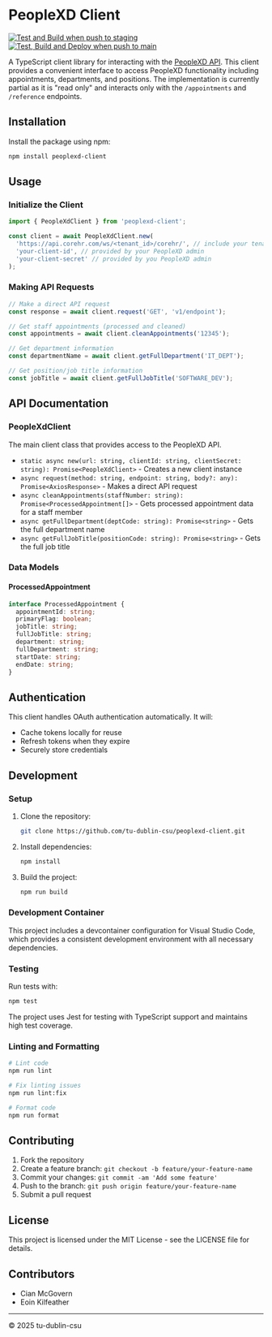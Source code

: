 # PeopleXD Client

[![Test and Build when push to staging](https://github.com/tu-dublin-csu/peoplexd-client/actions/workflows/push-staging.yml/badge.svg)](https://github.com/tu-dublin-csu/peoplexd-client/actions/workflows/push-staging.yml)
[![Test, Build and Deploy when push to main](https://github.com/tu-dublin-csu/peoplexd-client/actions/workflows/push-main.yml/badge.svg)](https://github.com/tu-dublin-csu/peoplexd-client/actions/workflows/push-main.yml)

A TypeScript client library for interacting with the [PeopleXD API](https://documenter.getpostman.com/view/3101638/TzeTHUJE/). This client provides a convenient interface to access PeopleXD functionality including appointments, departments, and positions. The implementation is currently partial as it is "read only" and interacts only with the `/appointments` and `/reference` endpoints.

## Installation

Install the package using npm:

```bash
npm install peoplexd-client
```

## Usage

### Initialize the Client

```typescript
import { PeopleXdClient } from 'peoplexd-client';

const client = await PeopleXdClient.new(
  'https://api.corehr.com/ws/<tenant_id>/corehr/', // include your tenant id
  'your-client-id', // provided by your PeopleXD admin
  'your-client-secret' // provided by you PeopleXD admin
);
```

### Making API Requests

```typescript
// Make a direct API request
const response = await client.request('GET', 'v1/endpoint');

// Get staff appointments (processed and cleaned)
const appointments = await client.cleanAppointments('12345');

// Get department information
const departmentName = await client.getFullDepartment('IT_DEPT');

// Get position/job title information
const jobTitle = await client.getFullJobTitle('SOFTWARE_DEV');
```

## API Documentation

### PeopleXdClient

The main client class that provides access to the PeopleXD API.

- `static async new(url: string, clientId: string, clientSecret: string): Promise<PeopleXdClient>` - Creates a new client instance
- `async request(method: string, endpoint: string, body?: any): Promise<AxiosResponse>` - Makes a direct API request
- `async cleanAppointments(staffNumber: string): Promise<ProcessedAppointment[]>` - Gets processed appointment data for a staff member
- `async getFullDepartment(deptCode: string): Promise<string>` - Gets the full department name
- `async getFullJobTitle(positionCode: string): Promise<string>` - Gets the full job title

### Data Models

#### ProcessedAppointment

```typescript
interface ProcessedAppointment {
  appointmentId: string;
  primaryFlag: boolean;
  jobTitle: string;
  fullJobTitle: string;
  department: string;
  fullDepartment: string;
  startDate: string;
  endDate: string;
}
```

## Authentication

This client handles OAuth authentication automatically. It will:

- Cache tokens locally for reuse
- Refresh tokens when they expire
- Securely store credentials

## Development

### Setup

1. Clone the repository:
   ```bash
   git clone https://github.com/tu-dublin-csu/peoplexd-client.git
   ```

2. Install dependencies:
   ```bash 
   npm install
   ```

3. Build the project:
   ```bash
   npm run build
   ```

### Development Container

This project includes a devcontainer configuration for Visual Studio Code, which provides a consistent development environment with all necessary dependencies.

### Testing

Run tests with:

```bash
npm test
```

The project uses Jest for testing with TypeScript support and maintains high test coverage.

### Linting and Formatting

```bash
# Lint code
npm run lint

# Fix linting issues
npm run lint:fix

# Format code
npm run format
```

## Contributing

1. Fork the repository
2. Create a feature branch: `git checkout -b feature/your-feature-name`
3. Commit your changes: `git commit -am 'Add some feature'`
4. Push to the branch: `git push origin feature/your-feature-name`
5. Submit a pull request

## License

This project is licensed under the MIT License - see the LICENSE file for details.

## Contributors

- Cian McGovern
- Eoin Kilfeather

---

© 2025 tu-dublin-csu